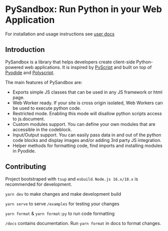 # PySandbox: Run Python in your Web Application

For installation and usage instructions see [user docs](https://bugzpodder.github.io/pysandbox)

## Introduction

PySandbox is a library that helps developers create client-side Python-powered web applications.  It is inspired by [PyScript](https://github.com/pyscript/pyscript) and built on top of [Pyodide](https://github.com/pyodide/pyodide) and [Polyscript](https://github.com/pyscript/polyscript).

The main features of PySandbox are:
  - Exports simple JS classes that can be used in any JS framework or html page.
  - Web Worker ready.  If your site is cross origin isolated, Web Workers can be used to execute python code.
  - Restricted mode.  Enabling this mode will disallow python scripts access to js.document.
  - Custom modules support.  You can define your own modules that are accessible in the codeblock.
  - Input/Output support.  You can easily pass data in and out of the python code blocks and display images and/or adding 3rd party JS integration.
  - Helper methods for formatting code, find imports and installing modules in Pyodide.


## Contributing

Project bootstraped with `tsup` and `esbuild`.  `Node.js 16.x/18.x` is recommended for development.

`yarn dev` to make changes and make development build

`yarn serve` to serve `/examples` for testing your changes

`yarn format` & `yarn format:py` to run code formatting

`/docs` contains documentation.  Run `yarn format` in docs to format changes.

